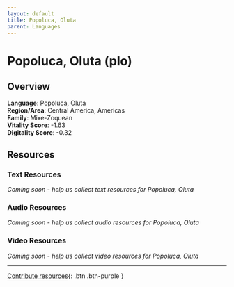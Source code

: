 ```yaml
---
layout: default
title: Popoluca, Oluta
parent: Languages
---
```


# Popoluca, Oluta (plo)

## Overview

**Language**: Popoluca, Oluta  
**Region/Area**: Central America, Americas  
**Family**: Mixe-Zoquean  
**Vitality Score**: -1.63  
**Digitality Score**: -0.32  

## Resources

### Text Resources
*Coming soon - help us collect text resources for Popoluca, Oluta*

### Audio Resources
*Coming soon - help us collect audio resources for Popoluca, Oluta*

### Video Resources
*Coming soon - help us collect video resources for Popoluca, Oluta*

---

[Contribute resources](https://fairtrain.github.io/){: .btn .btn-purple }
